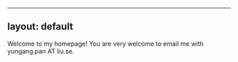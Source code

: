 <!--
 * @Author: Yungang Pan
 * @Date: 2021-07-29 19:44:54
 * @LastEditTime: 2022-03-09 14:37:18
 * @LastEditors: your name
 * @Description: 打开koroFileHeader查看配置 进行设置: https://github.com/OBKoro1/koro1FileHeader/wiki/%E9%85%8D%E7%BD%AE
 * @FilePath: /dlzrmr99.github.io/index.md
-->
---
layout: default
---

Welcome to my homepage! You are very welcome to email me with yungang.pan AT liu.se.
